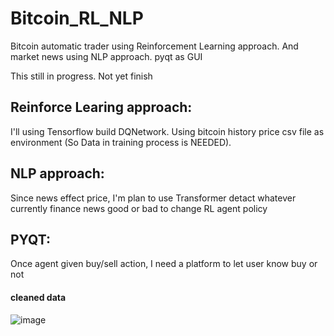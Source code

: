 # Bitcoin_RL_NLP
Bitcoin automatic trader using Reinforcement Learning approach. And market news using NLP approach. pyqt as GUI 

This still in progress. Not yet finish

## Reinforce Learing approach:
  I'll using Tensorflow build DQNetwork. Using bitcoin history price csv file as environment (So Data in training process is NEEDED).

## NLP approach:
  Since news effect price, I'm plan to use Transformer detact whatever currently finance news good or bad to change RL agent policy

## PYQT:
  Once agent given buy/sell action, I need a platform to let user know buy or not

#### cleaned data
![image](cleaned_data)
